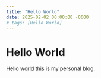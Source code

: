 ```yaml
---
title: "Hello World"
date: 2025-02-02 00:00:00 -0600
# tags: [Hello World]
---
```


# Hello World

Hello world this is my personal blog. 